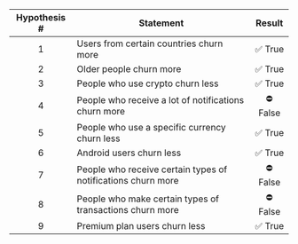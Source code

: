 | Hypothesis # | Statement | Result |
|:-:|-|:-:|
| 1  | Users from certain countries churn more  | ✅ True |
| 2  | Older people churn more | ✅ True |
| 3  | People who use crypto churn less | ✅ True |
| 4  | People who receive a lot of notifications churn more | ⛔ False |
| 5  | People who use a specific currency churn less | ✅ True |
| 6  | Android users churn less | ✅ True |
| 7  | People who receive certain types of notifications churn more | ⛔ False |
| 8  | People who make certain types of transactions churn more | ⛔ False |
| 9  | Premium plan users churn less | ✅ True |

